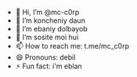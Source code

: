 - 👋 Hi, I’m @mc-c0rp
- 👀 I’m koncheniy daun
- 🌱 I’m ebaniy dolbayob
- 💞️ I’m sosite moi hui
- 📫 How to reach me: t.me/mc_c0rp
- 😄 Pronouns: debil
- ⚡ Fun fact: i'm eblan

<!---
mc-c0rp/mc-c0rp is a ✨ special ✨ repository because its `README.md` (this file) appears on your GitHub profile.
You can click the Preview link to take a look at your changes.
--->
